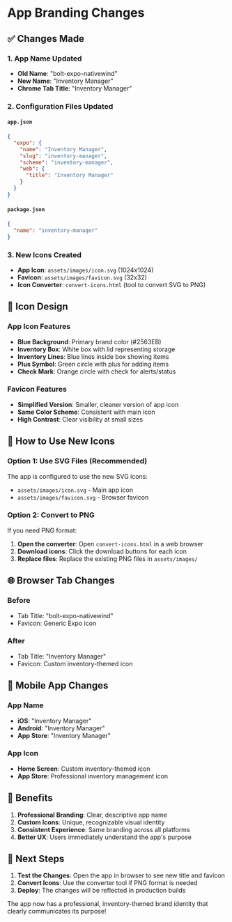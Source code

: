 # App Branding Changes

## ✅ Changes Made

### 1. **App Name Updated**
- **Old Name**: "bolt-expo-nativewind"
- **New Name**: "Inventory Manager"
- **Chrome Tab Title**: "Inventory Manager"

### 2. **Configuration Files Updated**

#### `app.json`
```json
{
  "expo": {
    "name": "Inventory Manager",
    "slug": "inventory-manager",
    "scheme": "inventory-manager",
    "web": {
      "title": "Inventory Manager"
    }
  }
}
```

#### `package.json`
```json
{
  "name": "inventory-manager"
}
```

### 3. **New Icons Created**
- **App Icon**: `assets/images/icon.svg` (1024x1024)
- **Favicon**: `assets/images/favicon.svg` (32x32)
- **Icon Converter**: `convert-icons.html` (tool to convert SVG to PNG)

## 🎨 Icon Design

### **App Icon Features**
- **Blue Background**: Primary brand color (#2563EB)
- **Inventory Box**: White box with lid representing storage
- **Inventory Lines**: Blue lines inside box showing items
- **Plus Symbol**: Green circle with plus for adding items
- **Check Mark**: Orange circle with check for alerts/status

### **Favicon Features**
- **Simplified Version**: Smaller, cleaner version of app icon
- **Same Color Scheme**: Consistent with main icon
- **High Contrast**: Clear visibility at small sizes

## 🔧 How to Use New Icons

### Option 1: Use SVG Files (Recommended)
The app is configured to use the new SVG icons:
- `assets/images/icon.svg` - Main app icon
- `assets/images/favicon.svg` - Browser favicon

### Option 2: Convert to PNG
If you need PNG format:

1. **Open the converter**: Open `convert-icons.html` in a web browser
2. **Download icons**: Click the download buttons for each icon
3. **Replace files**: Replace the existing PNG files in `assets/images/`

## 🌐 Browser Tab Changes

### **Before**
- Tab Title: "bolt-expo-nativewind"
- Favicon: Generic Expo icon

### **After**
- Tab Title: "Inventory Manager"
- Favicon: Custom inventory-themed icon

## 📱 Mobile App Changes

### **App Name**
- **iOS**: "Inventory Manager"
- **Android**: "Inventory Manager"
- **App Store**: "Inventory Manager"

### **App Icon**
- **Home Screen**: Custom inventory-themed icon
- **App Store**: Professional inventory management icon

## 🎯 Benefits

1. **Professional Branding**: Clear, descriptive app name
2. **Custom Icons**: Unique, recognizable visual identity
3. **Consistent Experience**: Same branding across all platforms
4. **Better UX**: Users immediately understand the app's purpose

## 🚀 Next Steps

1. **Test the Changes**: Open the app in browser to see new title and favicon
2. **Convert Icons**: Use the converter tool if PNG format is needed
3. **Deploy**: The changes will be reflected in production builds

The app now has a professional, inventory-themed brand identity that clearly communicates its purpose! 